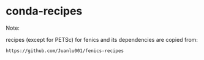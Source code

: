 # conda-recipes

Note:

recipes (except for PETSc) for fenics and its dependencies are copied from:

    https://github.com/Juanlu001/fenics-recipes
